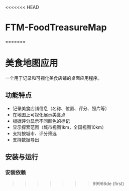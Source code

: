 <<<<<<< HEAD
# FTM-FoodTreasureMap
=======
# 美食地图应用

一个用于记录和可视化美食店铺的桌面应用程序。

## 功能特点

- 记录美食店铺信息（名称、位置、评分、照片等）
- 在地图上可视化展示美食点
- 根据评分显示不同颜色的标记
- 显示探索范围（城市视图1km，全国视图10km）
- 支持按城市、评分筛选
- 支持数据导出

## 安装与运行

### 安装依赖
>>>>>>> 99966de (first)
